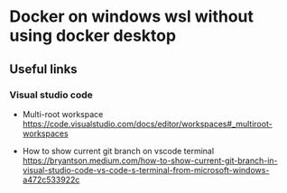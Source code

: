 # Docker on windows wsl without using docker desktop

## Useful links

### Visual studio code

- Multi-root workspace
    https://code.visualstudio.com/docs/editor/workspaces#_multiroot-workspaces

- How to show current git branch on vscode terminal    
    https://bryantson.medium.com/how-to-show-current-git-branch-in-visual-studio-code-vs-code-s-terminal-from-microsoft-windows-a472c533922c

